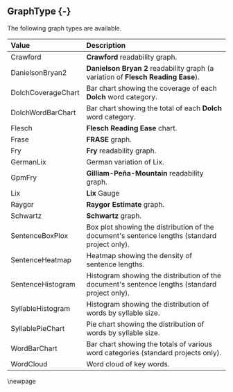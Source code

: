 ## GraphType {-}

The following graph types are available.

| **Value** | **Description** |
| :-- | :-- |
| Crawford | **Crawford** readability graph. |
| DanielsonBryan2 | **Danielson Bryan 2** readability graph (a variation of **Flesch Reading Ease**). |
| DolchCoverageChart | Bar chart showing the coverage of each **Dolch** word category. |
| DolchWordBarChart | Bar chart showing the total of each **Dolch** word category. |
| Flesch | **Flesch Reading Ease** chart. |
| Frase | **FRASE** graph. |
| Fry | **Fry** readability graph. |
| GermanLix | German variation of Lix. |
| GpmFry | **Gilliam-Peña-Mountain** readability graph. |
| Lix | **Lix** Gauge |
| Raygor | **Raygor Estimate** graph. |
| Schwartz | **Schwartz** graph. |
| SentenceBoxPlox | Box plot showing the distribution of the document's sentence lengths (standard project only). |
| SentenceHeatmap | Heatmap showing the density of sentence lengths. |
| SentenceHistogram | Histogram showing the distribution of the document's sentence lengths (standard project only). |
| SyllableHistogram | Histogram showing the distribution of words by syllable size. |
| SyllablePieChart | Pie chart showing the distribution of words by syllable size. |
| WordBarChart | Bar chart showing the totals of various word categories (standard projects only). |
| WordCloud | Word cloud of key words. |

\newpage